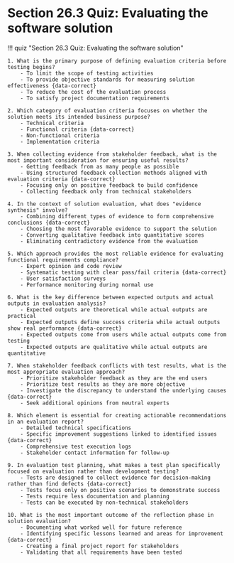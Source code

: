 # Section 26.3 Quiz: Evaluating the software solution

!!! quiz "Section 26.3 Quiz: Evaluating the software solution"

    1. What is the primary purpose of defining evaluation criteria before testing begins?
        - To limit the scope of testing activities
        - To provide objective standards for measuring solution effectiveness {data-correct}
        - To reduce the cost of the evaluation process
        - To satisfy project documentation requirements

    2. Which category of evaluation criteria focuses on whether the solution meets its intended business purpose?
        - Technical criteria
        - Functional criteria {data-correct}
        - Non-functional criteria
        - Implementation criteria

    3. When collecting evidence from stakeholder feedback, what is the most important consideration for ensuring useful results?
        - Getting feedback from as many people as possible
        - Using structured feedback collection methods aligned with evaluation criteria {data-correct}
        - Focusing only on positive feedback to build confidence
        - Collecting feedback only from technical stakeholders

    4. In the context of solution evaluation, what does "evidence synthesis" involve?
        - Combining different types of evidence to form comprehensive conclusions {data-correct}
        - Choosing the most favorable evidence to support the solution
        - Converting qualitative feedback into quantitative scores
        - Eliminating contradictory evidence from the evaluation

    5. Which approach provides the most reliable evidence for evaluating functional requirements compliance?
        - Expert opinion and code review
        - Systematic testing with clear pass/fail criteria {data-correct}
        - User satisfaction surveys
        - Performance monitoring during normal use

    6. What is the key difference between expected outputs and actual outputs in evaluation analysis?
        - Expected outputs are theoretical while actual outputs are practical
        - Expected outputs define success criteria while actual outputs show real performance {data-correct}
        - Expected outputs come from users while actual outputs come from testing
        - Expected outputs are qualitative while actual outputs are quantitative

    7. When stakeholder feedback conflicts with test results, what is the most appropriate evaluation approach?
        - Prioritize stakeholder feedback as they are the end users
        - Prioritize test results as they are more objective
        - Investigate the discrepancy to understand the underlying causes {data-correct}
        - Seek additional opinions from neutral experts

    8. Which element is essential for creating actionable recommendations in an evaluation report?
        - Detailed technical specifications
        - Specific improvement suggestions linked to identified issues {data-correct}
        - Comprehensive test execution logs
        - Stakeholder contact information for follow-up

    9. In evaluation test planning, what makes a test plan specifically focused on evaluation rather than development testing?
        - Tests are designed to collect evidence for decision-making rather than find defects {data-correct}
        - Tests focus only on positive scenarios to demonstrate success
        - Tests require less documentation and planning
        - Tests can be executed by non-technical stakeholders

    10. What is the most important outcome of the reflection phase in solution evaluation?
        - Documenting what worked well for future reference
        - Identifying specific lessons learned and areas for improvement {data-correct}
        - Creating a final project report for stakeholders
        - Validating that all requirements have been tested
